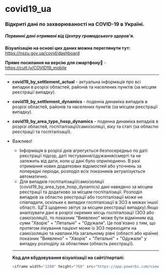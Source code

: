 # covid19_ua

### Відкриті дані по захворюваності на COVID-19  в Україні.

##### Первинні дані отримані від Центру громадського здоров'я. 
**Візуалізацію на основі цих даних можна переглянути тут:** https://nszu.gov.ua/covid/dashboard

**Пряме посилання на  версію для смартфону**📱 - https://cutt.ly/COVID19_mobile
  
---
+ **covid19_by_settlement_actual** -  актуальна інформація про всі випадки в розрізі  областей, районів та населених пунктів (за місцем реєстрації випадку).

+ **covid19_by_settlement_dynamics** - поденна динаміка випадків в розрізі  областей, районів та населених пунктів (за місцем реєстрації  випадку).

+ **covid19_by_area_type_hosp_dynamics** - поденна динаміка випадків в розрізі областей, госпіталізації/самоізоляції, віку та статі (за областю реєстрації та госпіталізації).

* Важливо! 
  * Інформація в розрізі днів агрегується безпосередньо по даті реєстрації підозр, даті  тестування/одужання/смерті та не  залежить від дати, коли ці дані було оприлюднено. В разі отримання нових додаткових відомостей або уточнень за попередні періоди, розподіл всіх показників актуалізується автоматично.
  * Для випадків госпіталізації/самоізоляції (covid19_by_area_type_hosp_dynamics) дані наведено за місцем реєстрації та додатково за місцем госпіталізації. Розподіл випадків за областю реєстрації або госпіталізації може не співпадати, оскільки є випадки госпіталізації в ЗОЗ в межах іншої області. (ЦГЗ щоденно звітує за місцем реєстрації випадку).Якщо аналізувати дані в розрізі окремих місць госпіталізації (ЗОЗ або самоізоляції), то показник "Виявлено" може бути відмінним від суми "Хворіє" + "Летальні" + "Одужали". Це пов'язано з тим, що протягом лікування пацієнт може із ЗОЗ переходити на самоізоляцію та навпаки.На загальному рівні (області або країни) показник "Виявлено" = "Хворіє" + "Летальні" + "Одужали" у випадку розподілу за областями (область реєстрації).
  
   --- 
  **Код для вбудовування візуалізації на сайті/порталі:**
  ```javascript 
  <iframe width="1280" height="760" src="https://app.powerbi.com/view?r=eyJrIjoiN2M1MTY1MDktZTY5Mi00OTE0LWFiMDAtMjM4NTY0YWU2MmI3IiwidCI6IjI4OGJmYmNmLTVhYjItNDk2MS04YTM5LTg2MDYxYWFhY2Q4NiIsImMiOjl9&amp;fbclid=IwAR3vOXvEK0l3SaGSAxZGgNyc4cNSi17wegJwcFX4oPefbVgUR16RsWDxGjg" frameborder="0" allowfullscreen="true"></iframe>

